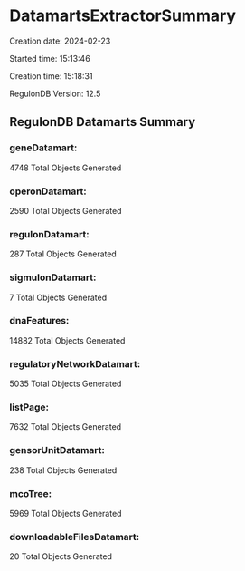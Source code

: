 # DatamartsExtractorSummary 
Creation date: 2024-02-23
 
Started time: 15:13:46
 
Creation time: 15:18:31
 
RegulonDB Version: 12.5

## RegulonDB Datamarts Summary 

 ### geneDatamart: 
 4748 Total Objects Generated
 ### operonDatamart: 
 2590 Total Objects Generated
 ### regulonDatamart: 
 287 Total Objects Generated
 ### sigmulonDatamart: 
 7 Total Objects Generated
 ### dnaFeatures: 
 14882 Total Objects Generated
 ### regulatoryNetworkDatamart: 
 5035 Total Objects Generated
 ### listPage: 
 7632 Total Objects Generated
 ### gensorUnitDatamart: 
 238 Total Objects Generated
 ### mcoTree: 
 5969 Total Objects Generated
 ### downloadableFilesDatamart: 
 20 Total Objects Generated